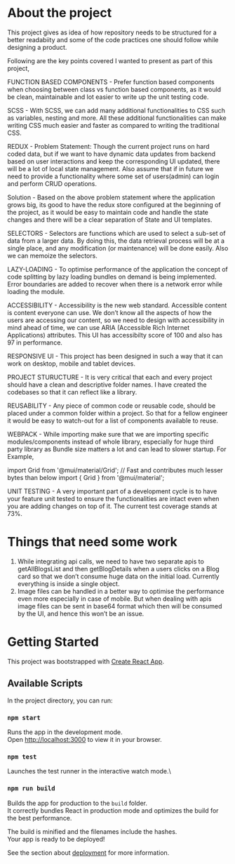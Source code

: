 # About the project

This project gives as idea of how repository needs to be structured for a better readabiity and some of the code practices one should follow while designing a product.

Following are the key points covered I wanted to present as part of this project,

FUNCTION BASED COMPONENTS -
Prefer function based components when choosing between class vs function based components, as it would be clean, maintainable and lot easier to write up the unit testing code.

SCSS -
With SCSS, we can add many additional functionalities to CSS such as variables, nesting and more. All these additional functionalities can make writing CSS much easier and faster as compared to writing the traditional CSS.

REDUX -
Problem Statement: Though the current project runs on hard coded data, but if we want to have dynamic data updates from backend based on user interactions and keep the corresponding UI updated, there will be a lot of local state management.
Also assume that if in future we need to provide a functionality where some set of users(admin) can login and perform CRUD operations.

Solution - Based on the above problem statement where the application grows big, its good to have the redux store configured at the beginning of the project, as it would be easy to maintain code and handle the state changes and there will be a clear separation of State and UI templates.

SELECTORS -
Selectors are functions which are used to select a sub-set of data from a larger data. By doing this, the data retrieval process will be at a single place, and any modification (or maintenance) will be done easily. Also we can memoize the selectors.

LAZY-LOADING -
To optimise performance of the application the concept of code splitting by lazy loading bundles on demand is being implemented.
Error boundaries are added to recover when there is a network error while loading the module.

ACCESSIBILITY -
Accessibility is the new web standard.
Accessible content is content everyone can use. We don’t know all the aspects of how the users are accessing our content, so we need to design with accessibility in mind ahead of time, we can use ARIA (Accessible Rich Internet Applications) attributes. This UI has accessibilty score of 100 and also has 97 in performance.

RESPONSIVE UI -
This project has been designed in such a way that it can work on desktop, mobile and tablet devices.

PROJECT STURUCTURE -
It is very critical that each and every project should have a clean and descriptive folder names. I have created the codebases so that it can reflect like a library.

REUSABILITY -
Any piece of common code or reusable code, should be placed under a common folder within a project. So that for a fellow engineer it would be easy to watch-out for a list of components available to reuse.

WEBPACK -
 While importing make sure that we are importing specific modules/components instead of whole library, especially for huge third party library as Bundle size matters a lot and can lead to slower startup. For Example,

import Grid from '@mui/material/Grid'; // Fast and contributes much lesser bytes than below
import { Grid } from '@mui/material';

UNIT TESTING -
A very important part of a development cycle is to have your feature unit tested to ensure the functionalities are intact even when you are adding changes on top of it. The current test coverage stands at 73%.

# Things that need some work

1. While integrating api calls, we need to have two separate apis to getAllBlogsList and then getBlogDetails when a users clicks on a Blog card so that we don’t consume huge data on the initial load. Currently everything is inside a single object.
2. Image files can be handled in a better way to optimise the performance even more especially in case of mobile. But when dealing with apis image files can be sent in base64 format which then will be consumed by the UI, and hence this won’t be an issue.


# Getting Started

This project was bootstrapped with [Create React App](https://github.com/facebook/create-react-app).

## Available Scripts

In the project directory, you can run:

### `npm start`

Runs the app in the development mode.\
Open [http://localhost:3000](http://localhost:3000) to view it in your browser.

### `npm test`

Launches the test runner in the interactive watch mode.\

### `npm run build`

Builds the app for production to the `build` folder.\
It correctly bundles React in production mode and optimizes the build for the best performance.

The build is minified and the filenames include the hashes.\
Your app is ready to be deployed!

See the section about [deployment](https://facebook.github.io/create-react-app/docs/deployment) for more information.

